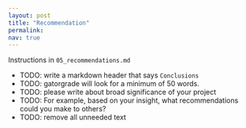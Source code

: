 ```yaml
---
layout: post
title: "Recommendation"
permalink:
nav: true
---
```


Instructions in `05_recommendations.md`

- TODO: write a markdown header that says `Conclusions`
- TODO: gatorgrade will look for a minimum of 50 words.
- TODO: please write about broad significance of your project
- TODO: For example, based on your insight, what recommendations
  could you make to others?
- TODO: remove all unneeded text
